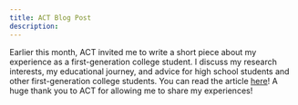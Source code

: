 ```yaml
---
title: ACT Blog Post
description:
---
```


Earlier this month, ACT invited me to write a short piece about my experience as a first-generation college student. I discuss my research interests, my educational journey, and advice for high school students and other first-generation college students. You can read the article [here](https://equityinlearning.act.org/equity-in-action/guest-blog-dont-be-afraid-to-ask-questions/)! A huge thank you to ACT for allowing me to share my experiences! 
